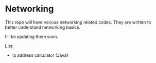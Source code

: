 # Networking

This repo will have various networking related codes. They are written to better understand networking basics. 

I ll be updating them soon.

List:
* Ip address calculator (Java)
